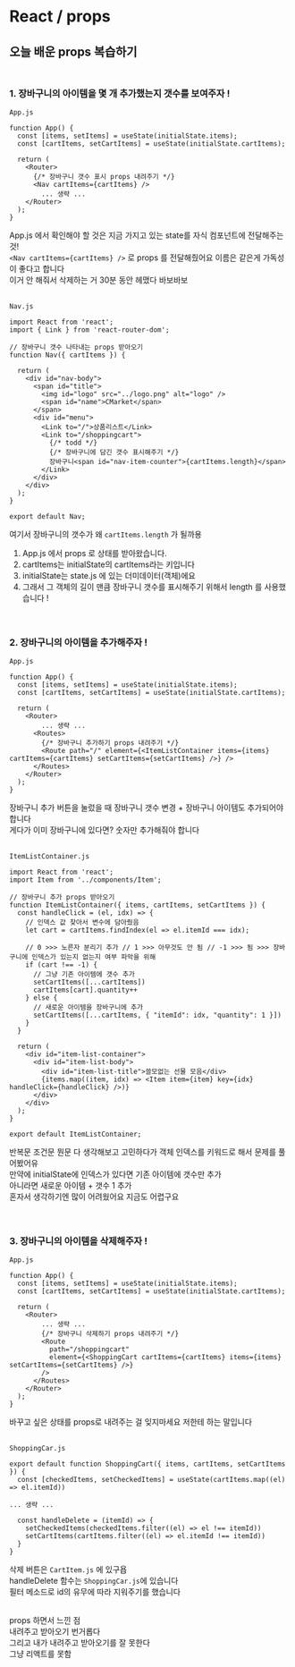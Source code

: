 # React / props
## 오늘 배운 props 복습하기 <br/><br/>

### 1. 장바구니의 아이템을 몇 개 추가했는지 갯수를 보여주자 ! <br/>
```
App.js

function App() {
  const [items, setItems] = useState(initialState.items);
  const [cartItems, setCartItems] = useState(initialState.cartItems);

  return (
    <Router>
      {/* 장바구니 갯수 표시 props 내려주기 */}
      <Nav cartItems={cartItems} />
        ... 생략 ...
    </Router>
  );
}
```
App.js 에서 확인해야 할 것은 지금 가지고 있는 state를 자식 컴포넌트에 전달해주는 것! <br/>
```<Nav cartItems={cartItems} />``` 로 props 를 전달해줬어요 이름은 같은게 가독성이 좋다고 합니다 <br/>
이거 안 해줘서 삭제하는 거 30분 동안 헤맸다 바보바보 <br/><br/>


```
Nav.js

import React from 'react';
import { Link } from 'react-router-dom';

// 장바구니 갯수 나타내는 props 받아오기
function Nav({ cartItems }) {

  return (
    <div id="nav-body">
      <span id="title">
        <img id="logo" src="../logo.png" alt="logo" />
        <span id="name">CMarket</span>
      </span>
      <div id="menu">
        <Link to="/">상품리스트</Link>
        <Link to="/shoppingcart">
          {/* todd */}
          {/* 장바구니에 담긴 갯수 표시해주기 */}
          장바구니<span id="nav-item-counter">{cartItems.length}</span>
        </Link>
      </div>
    </div>
  );
}

export default Nav;
```

여기서 장바구니의 갯수가 왜 ```cartItems.length``` 가 될까용
1. App.js 에서 props 로 상태를 받아왔습니다.
2. cartItems는 initialState의 cartItems라는 키입니다
3. initialState는 state.js 에 있는 더미데이터(객체)에요
4. 그래서 그 객체의 길이 맨큼 장바구니 갯수를 표시해주기 위해서 length 를 사용했습니다 ! <br/><br/><br/>

### 2. 장바구니의 아이템을 추가해주자 ! <br/>
```
App.js

function App() {
  const [items, setItems] = useState(initialState.items);
  const [cartItems, setCartItems] = useState(initialState.cartItems);

  return (
    <Router>
        ... 생략 ...
      <Routes>
        {/* 장바구니 추가하기 props 내려주기 */}
        <Route path="/" element={<ItemListContainer items={items} cartItems={cartItems} setCartItems={setCartItems} />} />
      </Routes>
    </Router>
  );
}
```
장바구니 추가 버튼을 눌렀을 때 장바구니 갯수 변경 + 장바구니 아이템도 추가되어야 합니다 <br/>
게다가 이미 장바구니에 있다면? 숫자만 추가해줘야 합니다 <br/><br/>

```
ItemListContainer.js

import React from 'react';
import Item from '../components/Item';

// 장바구니 추가 props 받아오기
function ItemListContainer({ items, cartItems, setCartItems }) {
  const handleClick = (el, idx) => {
    // 인덱스 값 찾아서 변수에 담아줬음
    let cart = cartItems.findIndex(el => el.itemId === idx);

    // 0 >>> 노른자 분리기 추가 // 1 >>> 아무것도 안 됨 // -1 >>> 됨 >>> 장바구니에 인덱스가 있는지 없는지 여부 파악을 위해
    if (cart !== -1) {
      // 그냥 기존 아이템에 갯수 추가
      setCartItems([...cartItems])
      cartItems[cart].quantity++
    } else {
      // 새로운 아이템을 장바구니에 추가
      setCartItems([...cartItems, { "itemId": idx, "quantity": 1 }])
    }
  }

  return (
    <div id="item-list-container">
      <div id="item-list-body">
        <div id="item-list-title">쓸모없는 선물 모음</div>
        {items.map((item, idx) => <Item item={item} key={idx} handleClick={handleClick} />)}
      </div>
    </div>
  );
}

export default ItemListContainer;

```
반복문 조건문 뭔문 다 생각해보고 고민하다가 객체 인덱스를 키워드로 해서 문제를 풀어봤어유  <br/>
만약에 initialState에 인덱스가 있다면 기존 아이템에 갯수만 추가  <br/>
아니라면 새로운 아이템 + 갯수 1 추가  <br/>
혼자서 생각하기엔 많이 어려웠어요 지금도 어렵구요  <br/> <br/> <br/>

### 3. 장바구니의 아이템을 삭제해주자 ! <br/>
```
App.js

function App() {
  const [items, setItems] = useState(initialState.items);
  const [cartItems, setCartItems] = useState(initialState.cartItems);

  return (
    <Router>
        ... 생략 ...
        {/* 장바구니 삭제하기 props 내려주기 */}
        <Route
          path="/shoppingcart"
          element={<ShoppingCart cartItems={cartItems} items={items} setCartItems={setCartItems} />}
        />
      </Routes>
    </Router>
  );
}
```
바꾸고 싶은 상태를 props로 내려주는 걸 잊지마세요
저한테 하는 말입니다<br/><br/>

```
ShoppingCar.js

export default function ShoppingCart({ items, cartItems, setCartItems }) {
  const [checkedItems, setCheckedItems] = useState(cartItems.map((el) => el.itemId))

... 생략 ...

  const handleDelete = (itemId) => {
    setCheckedItems(checkedItems.filter((el) => el !== itemId))
    setCartItems(cartItems.filter((el) => el.itemId !== itemId))
  }
}
```
삭제 버튼은 ```CartItem.js``` 에 있구욥 <br/>
handleDelete 함수는 ```ShoppingCar.js```에 있습니다 <br/>
필터 메소드로 id의 유무에 따라 지워주기를 했습니다 <br/><br/>

props 하면서 느낀 점 <br/>
내려주고 받아오기 번거롭다 <br/>
그리고 내가 내려주고 받아오기를 잘 못한다 <br/>
그냥 리액트를 못함 <br/>